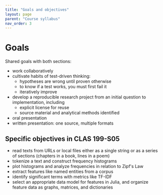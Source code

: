 ```yaml
---
title: "Goals and objectives"
layout: page
parent: "Course syllabus"
nav_order: 3
---
```


# Goals

Shared goals with both sections:


- work collaboratively
- cultivate habits of test-driven thinking:
    - hypotheses are wrong until proven otherwise
    - to know if a test works, you must first fail it
    - iteratively improve
- develop a reproducible research project from an initial question to implementation, including
    - explicit license for reuse
    - source material and analytical methods identified
- oral presentation 
- written presentation: one source, multiple formats


## Specific objectives in CLAS 199-S05




- read texts from URLs or local files either as a single string or as a series of sections (chapters in a book, lines in a poem)
- tokenize a text and construct frequency histograms
- plot histograms and analyze frequencies in relation to Zipf's Law
- extract features like named entities from a corpus
- identify significant terms with metrics like TF-IDF
- select an appropriate data model for features in Julia, and organize feature data as graphs, matrices, and dictionaries

